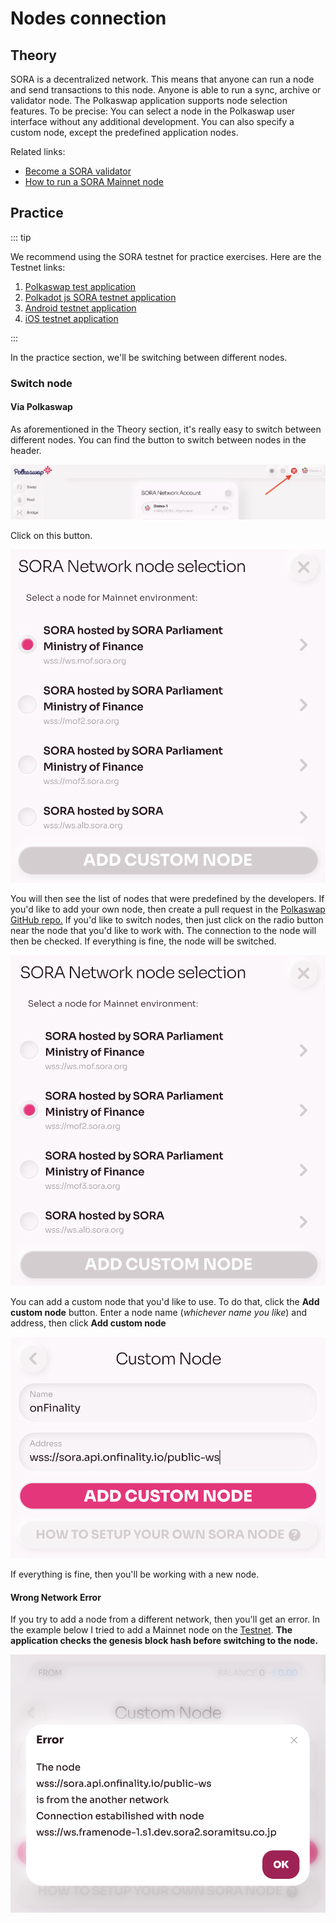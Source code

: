 # Nodes connection

## Theory

SORA is a decentralized network. This means that anyone can run a node and send transactions to this node. Anyone is able to run a sync, archive or validator node. The Polkaswap application supports node selection features. To be precise: You can select a node in the Polkaswap user interface without any additional development. You can also specify a custom node, except the predefined application nodes.

Related links:

- [Become a SORA validator](https://wiki.sora.org/become-a-sora-validator)
- [How to run a SORA Mainnet node](https://medium.com/sora-xor/how-to-run-a-sora-testnet-node-a4d42a9de1af?source=user\_profile---------11----------------------------)

## Practice

::: tip

We recommend using the SORA testnet for practice exercises. Here are the Testnet links:

1. [Polkaswap test application](https://test.polkaswap.io/)
2. [Polkadot js SORA testnet application](https://polkadot.js.org/apps/?rpc=wss%3A%2F%2Fws.stage.sora2.soramitsu.co.jp#/explorer)
3. [Android testnet application](https://play.google.com/store/apps/details?id=jp.co.soramitsu.sora.communitytesting&hl=en&gl=US)
4. [iOS testnet application](https://testflight.apple.com/join/670hF438)

:::

In the practice section, we'll be switching between different nodes.

### Switch node

#### Via Polkaswap

As aforementioned in the Theory section, it's really easy to switch between different nodes. You can find the button to switch between nodes in the header.

![](.gitbook/assets/Untitled.png)

Click on this button.

![](<.gitbook/assets/Untitled(1)(11).png>)

You will then see the list of nodes that were predefined by the developers. If you'd like to add your own node, then create a pull request in the [Polkaswap GitHub repo.](https://github.com/sora-xor/polkaswap-exchange-web) If you'd like to switch nodes, then just click on the radio button near the node that you'd like to work with. The connection to the node will then be checked. If everything is fine, the node will be switched.

![](<.gitbook/assets/Untitled(2)(11).png>)

You can add a custom node that you'd like to use. To do that, click the **Add custom node** button. Enter a node name (_whichever name you like_) and address, then click **Add custom node**

![](<.gitbook/assets/Untitled(4)(9).png>)

If everything is fine, then you'll be working with a new node.

#### Wrong Network Error

If you try to add a node from a different network, then you'll get an error. In the example below I tried to add a Mainnet node on the [Testnet](https://test.polkaswap.io/#/swap). **The application checks the genesis block hash before switching to the node.**

![](<.gitbook/assets/Untitled(3)(7).png>)

